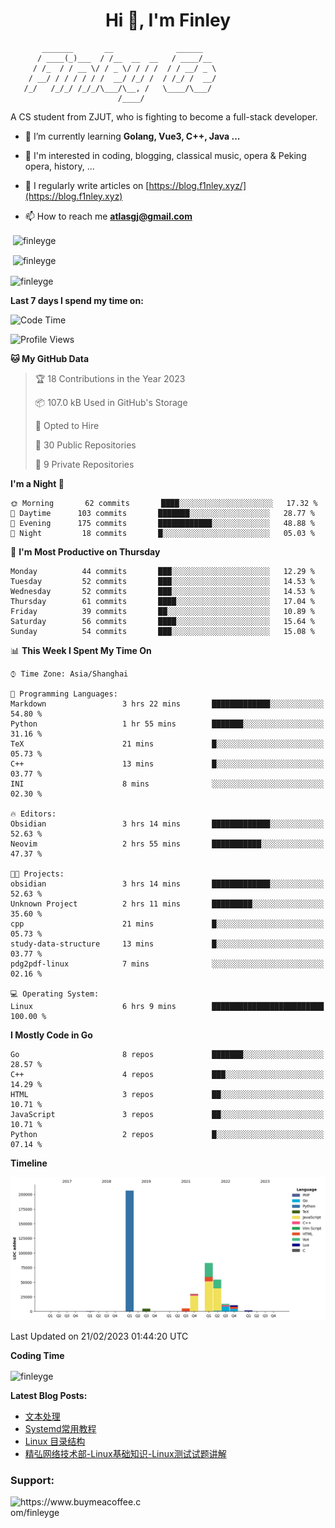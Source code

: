 <h1 align="center">Hi 👋, I'm Finley</h1>

```text
       _______       __              ______   
      / ____(_)___  / /__  __  __   / ____/__ 
     / /_  / / __ \/ / _ \/ / / /  / / __/ _ \
    / __/ / / / / / /  __/ /_/ /  / /_/ /  __/
   /_/   /_/_/ /_/_/\___/\__, /   \____/\___/
                        /____/                
```

<p align="left">

A CS student from ZJUT,
who is fighting to become a full-stack developer.

</p>

<p align="left">

- 🌱 I’m currently learning **Golang, Vue3, C++, Java ...**

- 🧠 I'm interested in coding, blogging, classical music, opera & Peking opera, history, ...

- 📝 I regularly write articles on [https://blog.f1nley.xyz/](https://blog.f1nley.xyz)

- 📫 How to reach me **atlasgj@gmail.com**

</p>

<p>&nbsp;<img align="center" src="https://github-readme-stats.vercel.app/api/top-langs/?username=finleyge&show_icons=true&locale=en&hide=javascript,html,tex" alt="finleyge" /></p>

<p>&nbsp;<img align="center" src="https://github-readme-stats.vercel.app/api?username=finleyge&show_icons=true&locale=en" alt="finleyge" /></p>

<p><img align="center" src="https://github-readme-streak-stats.herokuapp.com/?user=finleyge&" alt="finleyge" /></p>

**Last 7 days I spend my time on:**

<!--START_SECTION:waka-->
![Code Time](http://img.shields.io/badge/Code%20Time-458%20hrs%203%20mins-blue)

![Profile Views](http://img.shields.io/badge/Profile%20Views-68-blue)

**🐱 My GitHub Data** 

> 🏆 18 Contributions in the Year 2023
 > 
> 📦 107.0 kB Used in GitHub's Storage 
 > 
> 💼 Opted to Hire
 > 
> 📜 30 Public Repositories 
 > 
> 🔑 9 Private Repositories  
 > 
**I'm a Night 🦉** 

```text
🌞 Morning       62 commits       ████░░░░░░░░░░░░░░░░░░░░░   17.32 % 
🌆 Daytime      103 commits       ███████░░░░░░░░░░░░░░░░░░   28.77 % 
🌃 Evening      175 commits       ████████████░░░░░░░░░░░░░   48.88 % 
🌙 Night         18 commits       █░░░░░░░░░░░░░░░░░░░░░░░░   05.03 % 

```
📅 **I'm Most Productive on Thursday** 

```text
Monday          44 commits       ███░░░░░░░░░░░░░░░░░░░░░░   12.29 % 
Tuesday         52 commits       ███░░░░░░░░░░░░░░░░░░░░░░   14.53 % 
Wednesday       52 commits       ███░░░░░░░░░░░░░░░░░░░░░░   14.53 % 
Thursday        61 commits       ████░░░░░░░░░░░░░░░░░░░░░   17.04 % 
Friday          39 commits       ██░░░░░░░░░░░░░░░░░░░░░░░   10.89 % 
Saturday        56 commits       ████░░░░░░░░░░░░░░░░░░░░░   15.64 % 
Sunday          54 commits       ███░░░░░░░░░░░░░░░░░░░░░░   15.08 % 

```


📊 **This Week I Spent My Time On** 

```text
⌚︎ Time Zone: Asia/Shanghai

💬 Programming Languages: 
Markdown                 3 hrs 22 mins       █████████████░░░░░░░░░░░░   54.80 % 
Python                   1 hr 55 mins        ███████░░░░░░░░░░░░░░░░░░   31.16 % 
TeX                      21 mins             █░░░░░░░░░░░░░░░░░░░░░░░░   05.73 % 
C++                      13 mins             █░░░░░░░░░░░░░░░░░░░░░░░░   03.77 % 
INI                      8 mins              ░░░░░░░░░░░░░░░░░░░░░░░░░   02.30 % 

🔥 Editors: 
Obsidian                 3 hrs 14 mins       █████████████░░░░░░░░░░░░   52.63 % 
Neovim                   2 hrs 55 mins       ███████████░░░░░░░░░░░░░░   47.37 % 

🐱‍💻 Projects: 
obsidian                 3 hrs 14 mins       █████████████░░░░░░░░░░░░   52.63 % 
Unknown Project          2 hrs 11 mins       █████████░░░░░░░░░░░░░░░░   35.60 % 
cpp                      21 mins             █░░░░░░░░░░░░░░░░░░░░░░░░   05.73 % 
study-data-structure     13 mins             █░░░░░░░░░░░░░░░░░░░░░░░░   03.77 % 
pdg2pdf-linux            7 mins              ░░░░░░░░░░░░░░░░░░░░░░░░░   02.16 % 

💻 Operating System: 
Linux                    6 hrs 9 mins        █████████████████████████   100.00 % 

```

**I Mostly Code in Go** 

```text
Go                       8 repos             ███████░░░░░░░░░░░░░░░░░░   28.57 % 
C++                      4 repos             ███░░░░░░░░░░░░░░░░░░░░░░   14.29 % 
HTML                     3 repos             ██░░░░░░░░░░░░░░░░░░░░░░░   10.71 % 
JavaScript               3 repos             ██░░░░░░░░░░░░░░░░░░░░░░░   10.71 % 
Python                   2 repos             █░░░░░░░░░░░░░░░░░░░░░░░░   07.14 % 

```


**Timeline**

![Chart not found](https://raw.githubusercontent.com/FinleyGe/FinleyGe/main/charts/bar_graph.png) 


 Last Updated on 21/02/2023 01:44:20 UTC
<!--END_SECTION:waka-->
**Coding Time**
<p>
       <img align="center" src="https://wakatime.com/share/@1f267603-cf28-47c9-a32c-2753500710e7/96d852e9-5832-42ff-acaa-a48a5371ba9d.svg" alt="finleyge" />
</p>

</p>


**Latest Blog Posts:**

<!-- BLOG-POST-LIST:START -->
- [文本处理](https://blog.f1nley.xyz/post/linux/text-process/)
- [Systemd常用教程](https://blog.f1nley.xyz/post/linux/systemd/)
- [Linux 目录结构](https://blog.f1nley.xyz/post/linux/linux-directory/)
- [精弘网络技术部-Linux基础知识-Linux测试试题讲解](https://blog.f1nley.xyz/post/linux/jh-linux-test/)
<!-- BLOG-POST-LIST:END -->

<h3 align="left">Support:</h3>

<p align="left">

<a href="https://www.buymeacoffee.com/finleyge"> <img align="left" src="https://cdn.buymeacoffee.com/buttons/v2/default-yellow.png" height="50" width="210" alt="https://www.buymeacoffee.com/finleyge" />

</a>
</p>
